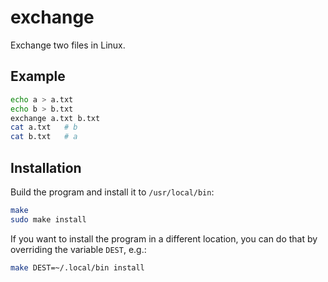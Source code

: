 # exchange

Exchange two files in Linux.

## Example

```bash
echo a > a.txt
echo b > b.txt
exchange a.txt b.txt
cat a.txt   # b
cat b.txt   # a
```

## Installation

Build the program and install it to `/usr/local/bin`:

```bash
make
sudo make install
```

If you want to install the program in a different location, you can do that by overriding the
variable `DEST`, e.g.:

```bash
make DEST=~/.local/bin install
```
